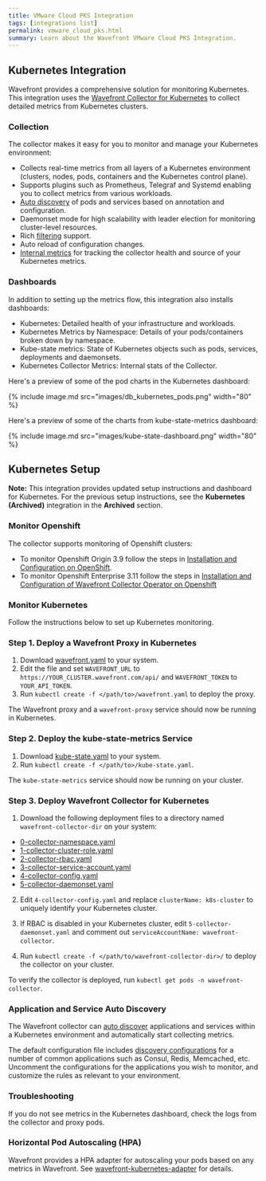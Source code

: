 ```yaml
---
title: VMware Cloud PKS Integration
tags: [integrations list]
permalink: vmware_cloud_pks.html
summary: Learn about the Wavefront VMware Cloud PKS Integration.
---
```

## Kubernetes Integration

Wavefront provides a comprehensive solution for monitoring Kubernetes. This integration uses the [Wavefront Collector for Kubernetes](https://github.com/wavefrontHQ/wavefront-kubernetes-collector) to collect detailed metrics from Kubernetes clusters.

### Collection
The collector makes it easy for you to monitor and manage your Kubernetes environment:

* Collects real-time metrics from all layers of a Kubernetes environment (clusters, nodes, pods, containers and the Kubernetes control plane).
* Supports plugins such as Prometheus, Telegraf and Systemd enabling you to collect metrics from various workloads.
* [Auto discovery](https://github.com/wavefrontHQ/wavefront-kubernetes-collector/blob/master/docs/discovery.md) of pods and services based on annotation and configuration.
* Daemonset mode for high scalability with leader election for monitoring cluster-level resources.
* Rich [filtering](https://github.com/wavefrontHQ/wavefront-kubernetes-collector/blob/master/docs/filtering.md) support.
* Auto reload of configuration changes.
* [Internal metrics](https://github.com/wavefrontHQ/wavefront-kubernetes-collector/blob/master/docs/metrics.md#collector-health-metrics) for tracking the collector health and source of your Kubernetes metrics.

### Dashboards

In addition to setting up the metrics flow, this integration also installs dashboards:

* Kubernetes: Detailed health of your infrastructure and workloads.
* Kubernetes Metrics by Namespace: Details of your pods/containers broken down by namespace.
* Kube-state metrics: State of Kubernetes objects such as pods, services, deployments and daemonsets.
* Kubernetes Collector Metrics: Internal stats of the Collector.

Here's a preview of some of the pod charts in the Kubernetes dashboard:

{% include image.md src="images/db_kubernetes_pods.png" width="80" %}

Here's a preview of some of the charts from kube-state-metrics dashboard:

{% include image.md src="images/kube-state-dashboard.png" width="80" %}

## Kubernetes Setup

**Note:** This integration provides updated setup instructions and dashboard for Kubernetes. For the previous setup instructions, see the **Kubernetes (Archived)** integration in the **Archived** section.

### Monitor Openshift
The collector supports monitoring of Openshift clusters:
  * To monitor Openshift Origin 3.9 follow the steps in [Installation and Configuration on OpenShift](https://github.com/wavefronthq/wavefront-kubernetes-collector/tree/master/docs/openshift.md).
  * To monitor Openshift Enterprise 3.11 follow the steps in [Installation and Configuration of Wavefront Collector Operator on Openshift](https://github.com/wavefronthq/wavefront-kubernetes-collector/tree/master/docs/openshift-operator.md)

### Monitor Kubernetes
Follow the instructions below to set up Kubernetes monitoring.

### Step 1. Deploy a Wavefront Proxy in Kubernetes

1. Download [wavefront.yaml](https://raw.githubusercontent.com/wavefrontHQ/wavefront-kubernetes/master/wavefront-proxy/wavefront.yaml) to your system.
2. Edit the file and set `WAVEFRONT_URL` to `https://YOUR_CLUSTER.wavefront.com/api/` and `WAVEFRONT_TOKEN` to `YOUR_API_TOKEN`.
3. Run `kubectl create -f </path/to>/wavefront.yaml` to deploy the proxy.

The Wavefront proxy and a `wavefront-proxy` service should now be running in Kubernetes.

### Step 2. Deploy the kube-state-metrics Service
1. Download [kube-state.yaml](https://raw.githubusercontent.com/wavefrontHQ/wavefront-kubernetes/master/ksm-all-in-one/kube-state.yaml) to your system.
2. Run `kubectl create -f </path/to>/kube-state.yaml`.

The `kube-state-metrics` service should now be running on your cluster.

### Step 3. Deploy Wavefront Collector for Kubernetes

1. Download the following deployment files to a directory named `wavefront-collector-dir` on your system:
  * [0-collector-namespace.yaml](https://raw.githubusercontent.com/wavefrontHQ/wavefront-kubernetes-collector/master/deploy/kubernetes/0-collector-namespace.yaml)
  * [1-collector-cluster-role.yaml](https://raw.githubusercontent.com/wavefrontHQ/wavefront-kubernetes-collector/master/deploy/kubernetes/1-collector-cluster-role.yaml)
  * [2-collector-rbac.yaml](https://raw.githubusercontent.com/wavefrontHQ/wavefront-kubernetes-collector/master/deploy/kubernetes/2-collector-rbac.yaml)
  * [3-collector-service-account.yaml](https://raw.githubusercontent.com/wavefrontHQ/wavefront-kubernetes-collector/master/deploy/kubernetes/3-collector-service-account.yaml)
  * [4-collector-config.yaml](https://raw.githubusercontent.com/wavefrontHQ/wavefront-collector-for-kubernetes/master/deploy/kubernetes/4-collector-config.yaml)
  * [5-collector-daemonset.yaml](https://raw.githubusercontent.com/wavefrontHQ/wavefront-collector-for-kubernetes/master/deploy/kubernetes/5-collector-daemonset.yaml)

2. Edit `4-collector-config.yaml` and replace `clusterName: k8s-cluster` to uniquely identify your Kubernetes cluster.

3. If RBAC is disabled in your Kubernetes cluster, edit `5-collector-daemonset.yaml` and comment out `serviceAccountName: wavefront-collector`.

4. Run `kubectl create -f </path/to/wavefront-collector-dir>/` to deploy the collector on your cluster.

To verify the collector is deployed, run `kubectl get pods -n wavefront-collector`.

### Application and Service Auto Discovery
The Wavefront collector can [auto discover](https://github.com/wavefrontHQ/wavefront-collector-for-kubernetes/blob/master/docs/discovery.md#rule-based-discovery) applications and services within a Kubernetes environment and automatically start collecting metrics.

The default configuration file includes [discovery configurations](https://github.com/wavefrontHQ/wavefront-collector-for-kubernetes/blob/d6a73808a32d72d9268e8c18204287f9515ad413/deploy/kubernetes/4-collector-config.yaml#L96) for a number of common applications such as Consul, Redis, Memcached, etc. Uncomment the configurations for the applications you wish to monitor, and customize the rules as relevant to your environment.

### Troubleshooting
If you do not see metrics in the Kubernetes dashboard, check the logs from the collector and proxy pods.

### Horizontal Pod Autoscaling (HPA)
Wavefront provides a HPA adapter for autoscaling your pods based on any metrics in Wavefront. See [wavefront-kubernetes-adapter](https://github.com/wavefrontHQ/wavefront-kubernetes-adapter) for details.
